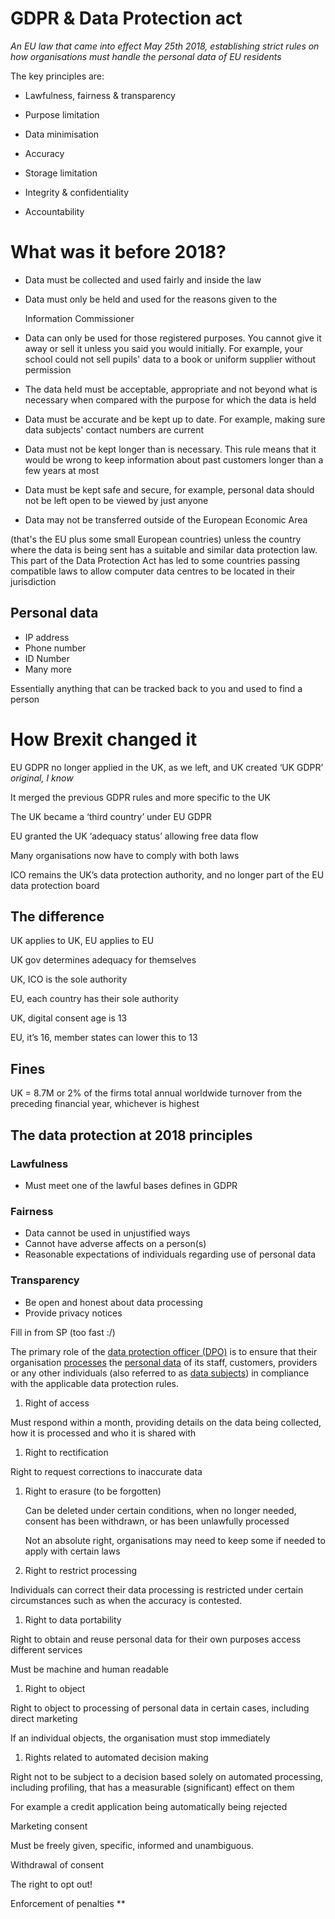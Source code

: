 # GDPR & Data Protection act

*An EU law that came into effect May 25th 2018, establishing strict rules on how organisations must handle the personal data of EU residents*

The key principles are:

- Lawfulness, fairness & transparency
- Purpose limitation
- Data minimisation
- Accuracy

- Storage limitation
- Integrity & confidentiality
- Accountability

# What was it before 2018?

- Data must be collected and used fairly and inside the law
- Data must only be held and used for the reasons given to the
    
    Information Commissioner
    
- Data can only be used for those registered purposes. You
cannot give it away or sell it unless you said you would initially. For
example, your school could not sell pupils' data to a book or uniform
supplier without permission
- The data held must be acceptable, appropriate and not
beyond what is necessary when compared with the purpose for which the
data is held
- Data must be accurate and be kept up to date. For example, making sure data subjects' contact numbers are current
- Data must not be kept longer than is necessary. This rule
means that it would be wrong to keep information about past customers
longer than a few years at most
- Data must be kept safe and secure, for example, personal data should not be left open to be viewed by just anyone
- Data may not be transferred outside of the European Economic Area

(that's the EU plus some small European countries) unless the country 
where the data is being sent has a suitable and similar data protection 
law. This part of the Data Protection Act has led to some countries 
passing compatible laws to allow computer data centres to be located in 
their jurisdiction

## Personal data

- IP address
- Phone number
- ID Number
- Many more

Essentially anything that can be tracked back to you and used to find a person

# How Brexit changed it

EU GDPR no longer applied in the UK, as we left, and UK created ‘UK GDPR’ *original, I know*

It merged the previous GDPR rules and more specific to the UK

The UK became a ‘third country’ under EU GDPR

EU granted the UK ‘adequacy status’ allowing free data flow

Many organisations now have to comply with both laws

ICO remains the UK’s data protection authority, and no longer part of the EU data protection board

## The difference

UK applies to UK, EU applies to EU

UK gov determines adequacy for themselves

UK, ICO is the sole authority

EU, each country has their sole authority

UK, digital consent age is 13

EU, it’s 16, member states can lower this to 13

## Fines

UK = 8.7M or 2% of the firms total annual worldwide turnover from the preceding financial year, whichever is highest

## The data protection at 2018 principles

### Lawfulness

- Must meet one of the lawful bases defines in GDPR

### Fairness

- Data cannot be used in unjustified ways
- Cannot have adverse affects on a person(s)
- Reasonable expectations of individuals regarding use of personal data

### Transparency

- Be open and honest about data processing
- Provide privacy notices

Fill in from SP (too fast :/)

The primary role of the [data protection officer (DPO)](https://edps.europa.eu/node/3099#data_protection_officer) is to ensure that their organisation [processes](https://edps.europa.eu/node/3110#processing_pd) the [personal data](https://edps.europa.eu/node/3110#personal_data) of its staff, customers, providers or any other individuals (also referred to as [data subjects](https://edps.europa.eu/node/3099#data_subject)) in compliance with the applicable data protection rules. 

1. Right of access

Must respond within a month, providing details on the data being collected, how it is processed and who it is shared with 

1. Right to rectification

Right to request corrections to inaccurate data

1. Right to erasure (to be forgotten)
    
    Can be deleted under certain conditions, when no longer needed, consent has been withdrawn, or has been unlawfully processed
    
    Not an absolute right, organisations may need to keep some if needed to apply with certain laws
    

1. Right to restrict processing

Individuals can correct their data processing is restricted under certain circumstances such as when the accuracy is contested.

1. Right to data portability

Right to obtain and reuse personal data for their own purposes access different services

Must be machine and human readable

1. Right to object

Right to object to processing of personal data in certain cases, including direct marketing

If an individual objects, the organisation must stop immediately

1. Rights related to automated decision making

Right not to be subject to a decision based solely on automated processing, including profiling, that has a measurable (significant) effect on them

For example a credit application being automatically being rejected

Marketing consent

Must be freely given, specific, informed and unambiguous.

Withdrawal of consent

The right to opt out!

Enforcement of penalties                                                                                                                                                                                                                                                                         **